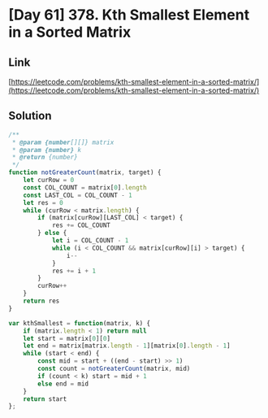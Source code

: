 # [Day 61] 378. Kth Smallest Element in a Sorted Matrix

<a name="sNm38"></a>
## Link
[https://leetcode.com/problems/kth-smallest-element-in-a-sorted-matrix/](https://leetcode.com/problems/kth-smallest-element-in-a-sorted-matrix/)
<a name="51QDf"></a>
## Solution
```javascript
/**
 * @param {number[][]} matrix
 * @param {number} k
 * @return {number}
 */
function notGreaterCount(matrix, target) {
    let curRow = 0
    const COL_COUNT = matrix[0].length
    const LAST_COL = COL_COUNT - 1
    let res = 0
    while (curRow < matrix.length) {
        if (matrix[curRow][LAST_COL] < target) {
            res += COL_COUNT
        } else {
            let i = COL_COUNT - 1
            while (i < COL_COUNT && matrix[curRow][i] > target) {
                i--
            }
            res += i + 1
        }
        curRow++
    }
    return res
}

var kthSmallest = function(matrix, k) {
    if (matrix.length < 1) return null
    let start = matrix[0][0]
    let end = matrix[matrix.length - 1][matrix[0].length - 1]
    while (start < end) {
        const mid = start + ((end - start) >> 1)
        const count = notGreaterCount(matrix, mid)
        if (count < k) start = mid + 1
        else end = mid
    }
    return start
};
```
